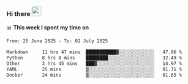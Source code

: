 ### Hi there <a href="https://www.gautamkrishnar.com/"><img src="https://media.giphy.com/media/hvRJCLFzcasrR4ia7z/giphy.gif" width="25px"></a>

📊 **This week I spent my time on**

<!--START_SECTION:waka-->

```txt
From: 25 June 2025 - To: 02 July 2025

Markdown     11 hrs 47 mins  ███████████▓░░░░░░░░░░░░░   47.06 %
Python       8 hrs 8 mins    ████████░░░░░░░░░░░░░░░░░   32.49 %
Other        3 hrs 45 mins   ███▓░░░░░░░░░░░░░░░░░░░░░   14.97 %
YAML         25 mins         ▒░░░░░░░░░░░░░░░░░░░░░░░░   01.71 %
Docker       24 mins         ▒░░░░░░░░░░░░░░░░░░░░░░░░   01.65 %
```

<!--END_SECTION:waka-->
